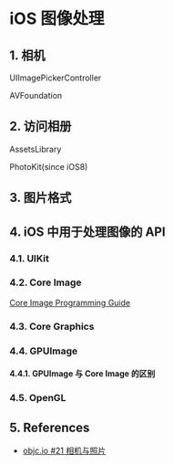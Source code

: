 # iOS 图像处理

## 1. 相机

UIImagePickerController

AVFoundation

## 2. 访问相册

AssetsLibrary

PhotoKit(since iOS8)

## 3. 图片格式

## 4. iOS 中用于处理图像的 API

### 4.1. UIKit

### 4.2. Core Image

[Core Image Programming Guide](https://developer.apple.com/library/content/documentation/GraphicsImaging/Conceptual/CoreImaging/ci_intro/ci_intro.html)

### 4.3. Core Graphics

### 4.4. GPUImage

#### 4.4.1. GPUImage 与 Core Image 的区别

### 4.5. OpenGL

## 5. References
- [objc.io #21 相机与照片](https://objccn.io/issue-21-0/)